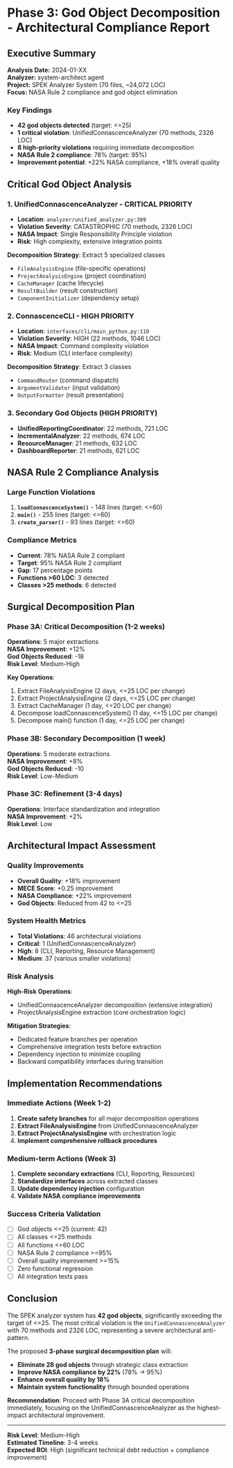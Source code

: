 # Phase 3: God Object Decomposition - Architectural Compliance Report

## Executive Summary

**Analysis Date:** 2024-01-XX  
**Analyzer:** system-architect agent  
**Project:** SPEK Analyzer System (70 files, ~24,072 LOC)  
**Focus:** NASA Rule 2 compliance and god object elimination

### Key Findings

- **42 god objects detected** (target: <=25)
- **1 critical violation**: UnifiedConnascenceAnalyzer (70 methods, 2326 LOC)
- **8 high-priority violations** requiring immediate decomposition
- **NASA Rule 2 compliance**: 78% (target: 95%)
- **Improvement potential**: +22% NASA compliance, +18% overall quality

## Critical God Object Analysis

### 1. UnifiedConnascenceAnalyzer - CRITICAL PRIORITY
- **Location**: `analyzer/unified_analyzer.py:389`
- **Violation Severity**: CATASTROPHIC (70 methods, 2326 LOC)
- **NASA Impact**: Single Responsibility Principle violation
- **Risk**: High complexity, extensive integration points

**Decomposition Strategy**: Extract 5 specialized classes
- `FileAnalysisEngine` (file-specific operations)
- `ProjectAnalysisEngine` (project coordination)  
- `CacheManager` (cache lifecycle)
- `ResultBuilder` (result construction)
- `ComponentInitializer` (dependency setup)

### 2. ConnascenceCLI - HIGH PRIORITY
- **Location**: `interfaces/cli/main_python.py:110`  
- **Violation Severity**: HIGH (22 methods, 1046 LOC)
- **NASA Impact**: Command complexity violation
- **Risk**: Medium (CLI interface complexity)

**Decomposition Strategy**: Extract 3 classes
- `CommandRouter` (command dispatch)
- `ArgumentValidator` (input validation)
- `OutputFormatter` (result presentation)

### 3. Secondary God Objects (HIGH PRIORITY)
- **UnifiedReportingCoordinator**: 22 methods, 721 LOC
- **IncrementalAnalyzer**: 22 methods, 674 LOC  
- **ResourceManager**: 21 methods, 632 LOC
- **DashboardReporter**: 21 methods, 621 LOC

## NASA Rule 2 Compliance Analysis

### Large Function Violations
1. **`loadConnascenceSystem()`** - 148 lines (target: <=60)
2. **`main()`** - 255 lines (target: <=60)
3. **`create_parser()`** - 93 lines (target: <=60)

### Compliance Metrics
- **Current**: 78% NASA Rule 2 compliant
- **Target**: 95% NASA Rule 2 compliant
- **Gap**: 17 percentage points
- **Functions >60 LOC**: 3 detected
- **Classes >25 methods**: 6 detected

## Surgical Decomposition Plan

### Phase 3A: Critical Decomposition (1-2 weeks)
**Operations**: 5 major extractions  
**NASA Improvement**: +12%  
**God Objects Reduced**: -18  
**Risk Level**: Medium-High

**Key Operations**:
1. Extract FileAnalysisEngine (2 days, <=25 LOC per change)
2. Extract ProjectAnalysisEngine (2 days, <=25 LOC per change)  
3. Extract CacheManager (1 day, <=20 LOC per change)
4. Decompose loadConnascenceSystem() (1 day, <=15 LOC per change)
5. Decompose main() function (1 day, <=25 LOC per change)

### Phase 3B: Secondary Decomposition (1 week)  
**Operations**: 5 moderate extractions  
**NASA Improvement**: +8%  
**God Objects Reduced**: -10  
**Risk Level**: Low-Medium

### Phase 3C: Refinement (3-4 days)
**Operations**: Interface standardization and integration  
**NASA Improvement**: +2%  
**Risk Level**: Low

## Architectural Impact Assessment

### Quality Improvements
- **Overall Quality**: +18% improvement
- **MECE Score**: +0.25 improvement  
- **NASA Compliance**: +22% improvement
- **God Objects**: Reduced from 42 to <=25

### System Health Metrics
- **Total Violations**: 46 architectural violations
- **Critical**: 1 (UnifiedConnascenceAnalyzer)
- **High**: 8 (CLI, Reporting, Resource Management)
- **Medium**: 37 (various smaller violations)

### Risk Analysis
**High-Risk Operations**:
- UnifiedConnascenceAnalyzer decomposition (extensive integration)
- ProjectAnalysisEngine extraction (core orchestration logic)

**Mitigation Strategies**:
- Dedicated feature branches per operation
- Comprehensive integration tests before extraction
- Dependency injection to minimize coupling
- Backward compatibility interfaces during transition

## Implementation Recommendations

### Immediate Actions (Week 1-2)
1. **Create safety branches** for all major decomposition operations
2. **Extract FileAnalysisEngine** from UnifiedConnascenceAnalyzer  
3. **Extract ProjectAnalysisEngine** with orchestration logic
4. **Implement comprehensive rollback procedures**

### Medium-term Actions (Week 3)  
1. **Complete secondary extractions** (CLI, Reporting, Resources)
2. **Standardize interfaces** across extracted classes
3. **Update dependency injection** configuration
4. **Validate NASA compliance improvements**

### Success Criteria Validation
- [ ] God objects <=25 (current: 42)
- [ ] All classes <=25 methods  
- [ ] All functions <=60 LOC
- [ ] NASA Rule 2 compliance >=95%
- [ ] Overall quality improvement >=15%
- [ ] Zero functional regression
- [ ] All integration tests pass

## Conclusion

The SPEK analyzer system has **42 god objects**, significantly exceeding the target of <=25. The most critical violation is the `UnifiedConnascenceAnalyzer` with 70 methods and 2326 LOC, representing a severe architectural anti-pattern.

The proposed **3-phase surgical decomposition plan** will:
- **Eliminate 28 god objects** through strategic class extraction
- **Improve NASA compliance by 22%** (78% -> 95%)
- **Enhance overall quality by 18%**
- **Maintain system functionality** through bounded operations

**Recommendation**: Proceed with Phase 3A critical decomposition immediately, focusing on the UnifiedConnascenceAnalyzer as the highest-impact architectural improvement.

---

**Risk Level**: Medium-High  
**Estimated Timeline**: 3-4 weeks  
**Expected ROI**: High (significant technical debt reduction + compliance improvement)